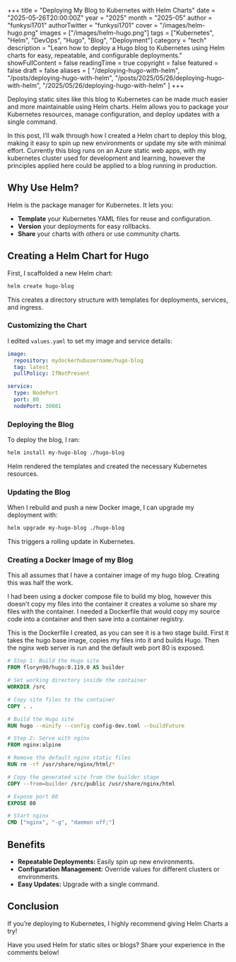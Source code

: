 +++
title = "Deploying My Blog to Kubernetes with Helm Charts"
date = "2025-05-26T20:00:00Z"
year = "2025"
month = "2025-05"
author = "funkysi1701"
authorTwitter = "funkysi1701"
cover = "/images/helm-hugo.png"
images = ["/images/helm-hugo.png"]
tags = ["Kubernetes", "Helm", "DevOps", "Hugo", "Blog", "Deployment"]
category = "tech"
description = "Learn how to deploy a Hugo blog to Kubernetes using Helm charts for easy, repeatable, and configurable deployments."
showFullContent = false
readingTime = true
copyright = false
featured = false
draft = false
aliases = [
    "/deploying-hugo-with-helm",
    "/posts/deploying-hugo-with-helm",
    "/posts/2025/05/26/deploying-hugo-with-helm",
    "/2025/05/26/deploying-hugo-with-helm"
]
+++

Deploying static sites like this blog to Kubernetes can be made much easier and more maintainable using Helm charts. Helm allows you to package your Kubernetes resources, manage configuration, and deploy updates with a single command.

In this post, I’ll walk through how I created a Helm chart to deploy this blog, making it easy to spin up new environments or update my site with minimal effort. Currently this blog runs on an Azure static web apps, with my kubernetes cluster used for development and learning, however the principles applied here could be applied to a blog running in production.

## Why Use Helm?

Helm is the package manager for Kubernetes. It lets you:

- **Template** your Kubernetes YAML files for reuse and configuration.
- **Version** your deployments for easy rollbacks.
- **Share** your charts with others or use community charts.

## Creating a Helm Chart for Hugo

First, I scaffolded a new Helm chart:

```sh
helm create hugo-blog
```

This creates a directory structure with templates for deployments, services, and ingress.

### Customizing the Chart

I edited `values.yaml` to set my image and service details:

```yaml
image:
  repository: mydockerhubusername/hugo-blog
  tag: latest
  pullPolicy: IfNotPresent

service:
  type: NodePort
  port: 80
  nodePort: 30081
```

### Deploying the Blog

To deploy the blog, I ran:

```sh
helm install my-hugo-blog ./hugo-blog
```

Helm rendered the templates and created the necessary Kubernetes resources.

### Updating the Blog

When I rebuild and push a new Docker image, I can upgrade my deployment with:

```sh
helm upgrade my-hugo-blog ./hugo-blog
```

This triggers a rolling update in Kubernetes.

### Creating a Docker Image of my Blog

This all assumes that I have a container image of my hugo blog. Creating this was half the work.

I had been using a docker compose file to build my blog, however this doesn't copy my files into the container it creates a volume so share my files with the container. I needed a Dockerfile that would copy my source code into a container and then save into a container registry.

This is the Dockerfile I created, as you can see it is a two stage build. First it takes the hugo base image, copies my files into it and builds Hugo. Then the nginx web server is run and the default web port 80 is exposed.

```Dockerfile
# Step 1: Build the Hugo site
FROM floryn90/hugo:0.119.0 AS builder

# Set working directory inside the container
WORKDIR /src

# Copy site files to the container
COPY . .

# Build the Hugo site
RUN hugo --minify --config config-dev.toml --buildFuture

# Step 2: Serve with nginx
FROM nginx:alpine

# Remove the default nginx static files
RUN rm -rf /usr/share/nginx/html/*

# Copy the generated site from the builder stage
COPY --from=builder /src/public /usr/share/nginx/html

# Expose port 80
EXPOSE 80

# Start nginx
CMD ["nginx", "-g", "daemon off;"]
```

## Benefits

- **Repeatable Deployments:** Easily spin up new environments.
- **Configuration Management:** Override values for different clusters or environments.
- **Easy Updates:** Upgrade with a single command.

## Conclusion

If you’re deploying to Kubernetes, I highly recommend giving Helm Charts a try!

Have you used Helm for static sites or blogs? Share your experience in the comments below!
